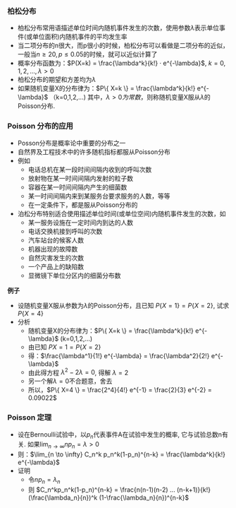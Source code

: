 ### 柏松分布

- 柏松分布常用语描述单位时间内随机事件发生的次数，使用参数$\lambda$表示单位事件(或单位面积)内随机事件的平均发生率
- 当二项分布的n很大，而p很小的时候，柏松分布可以看做是二项分布的近似，一般当$n \geq 20, p \leq 0.05$的时候，就可以近似计算了
- 概率分布函数为：$P(X=k) = \frac{\lambda^k}{k!} · e^{-\lambda}$, $k=0,1,2,...,\lambda > 0$
- 柏松分布的期望和方差均为$\lambda$
- 如果随机变量X的分布律为：$P\{ X=k \} = \frac{\lambda^k}{k!} e^{-\lambda}$ （k=0,1,2,...) 其中，$\lambda > 0为常数$，则称随机变量X服从$\lambda$的Poisson分布.

### Poisson 分布的应用

- Posson分布是概率论中重要的分布之一
- 自然界及工程技术中的许多随机指标都服从Poisson分布
- 例如
    * 电话总机在某一段时间间隔内收到的呼叫次数
    * 放射物在某一时间间隔内发射的粒子数
    * 容器在某一时间间隔内产生的细菌数
    * 某一时间间隔内来到某服务台要求服务的人数，等等
    * 在一定条件下，都是服从Poisson分布的
- 泊松分布特别适合使用描述单位时间(或单位空间)内随机事件发生的次数，如
    * 某一服务设施在一定时间内到达的人数
    * 电话交换机接到呼叫的次数
    * 汽车站台的候客人数
    * 机器出现的故障数
    * 自然灾害发生的次数
    * 一个产品上的缺陷数
    * 显微镜下单位分区内的细菌分布数

**例子**

- 设随机变量X服从参数为$\lambda$的Poisson分布，且已知 $P\{X=1\} = P\{X = 2\}$, 试求 $P\{X = 4\}$
- 分析
    * 随机变量X的分布律为：$P\{ X=k \} = \frac{\lambda^k}{k!} e^{-\lambda}$ (k=0,1,2,...)
    * 由已知 $P{X=1}=P\{ X = 2 \}$
    * 得：$\frac{\lambda^1}{1!} e^{-\lambda} = \frac{\lambda^2}{2!} e^{-\lambda}$
    * 由此得方程 $\lambda^2 - 2\lambda = 0$, 得解 $\lambda = 2$
    * 另一个解$\lambda = 0$不合题意，舍去
    * 所以，$P\{ X=4 \} = \frac{2^4}{4!} e^{-1} = \frac{2}{3} e^{-2} = 0.09022$

### Poisson 定理

- 设在Bernoulli试验中，以$p_n$代表事件A在试验中发生的概率, 它与试验总数n有关. 如果$\lim_{n \to \infty} np_n = \lambda > 0$
- 则：$\lim_{n \to \infty} C_n^k p_n^k(1-p_n)^{n-k} = \frac{\lambda^k}{k!} e^{-\lambda}$
- 证明
    * 令$np_n = \lambda_n$
    * 则 $C_n^kp_n^k(1-p_n)^{n-k} = \frac{n(n-1)(n-2) ... (n-k+1)}{k!} (\frac{\lambda_n}{n})^k (1-\frac{\lambda_n}{n})^{n-k}$